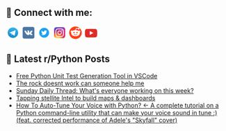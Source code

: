 ## 🔎 Connect with me:
[<img src="https://github.com/bullbesh/bullbesh/blob/main/images/Telegram.png" width="32" height="32" />](https://t.me/bullbesh)
[<img src="https://github.com/bullbesh/bullbesh/blob/main/images/VK.png" width="32" height="32" />](https://vk.com/bullbesh)
[<img src="https://github.com/bullbesh/bullbesh/blob/main/images/Twitter.png" width="32" height="32" />](https://twitter.com/bullbesh1)
[<img src="https://github.com/bullbesh/bullbesh/blob/main/images/Instagram.png" width="32" height="32" />](https://www.instagram.com/bullbesh)
[<img src="https://github.com/bullbesh/bullbesh/blob/main/images/Reddit.png" width="32" height="32" />](https://www.reddit.com/user/bullbesh)
[<img src="https://github.com/bullbesh/bullbesh/blob/main/images/YouTube.png" width="32" height="32" />](https://www.youtube.com/channel/UCtfjRs6uzgq5mfm8S06WTcg)

## 📕 Latest r/Python Posts
<!-- BLOG-POST-LIST:START -->
- [Free Python Unit Test Generation Tool in VSCode](https://www.reddit.com/r/Python/comments/zia5ch/free_python_unit_test_generation_tool_in_vscode/)
- [The rock doesnt work can someone help me](https://www.reddit.com/r/Python/comments/zi8zoy/the_rock_doesnt_work_can_someone_help_me/)
- [Sunday Daily Thread: What&#39;s everyone working on this week?](https://www.reddit.com/r/Python/comments/zi7uuv/sunday_daily_thread_whats_everyone_working_on/)
- [Tapping stellite Intel to build maps &amp; dashboards](https://www.reddit.com/r/Python/comments/zi6x1h/tapping_stellite_intel_to_build_maps_dashboards/)
- [How To Auto-Tune Your Voice with Python? &lt;- A complete tutorial on a Python command-line utility that can make your voice sound in tune :&rpar; &lpar;feat. corrected performance of Adele&#39;s &quot;Skyfall&quot; cover&rpar;](https://www.reddit.com/r/Python/comments/zi4ffp/how_to_autotune_your_voice_with_python_a_complete/)
<!-- BLOG-POST-LIST:END -->
